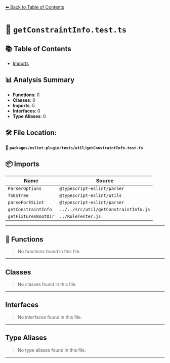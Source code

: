[⬅️ Back to Table of Contents](../../../../index.md)

# 📄 `getConstraintInfo.test.ts`

## 📚 Table of Contents

- [Imports](#imports)

## 📊 Analysis Summary

- **Functions**: 0
- **Classes**: 0
- **Imports**: 5
- **Interfaces**: 0
- **Type Aliases**: 0

## 🛠️ File Location:
📂 **`packages/eslint-plugin/tests/util/getConstraintInfo.test.ts`**

## 📦 Imports

| Name | Source |
|------|--------|
| `ParserOptions` | `@typescript-eslint/parser` |
| `TSESTree` | `@typescript-eslint/utils` |
| `parseForESLint` | `@typescript-eslint/parser` |
| `getConstraintInfo` | `../../src/util/getConstraintInfo.js` |
| `getFixturesRootDir` | `../RuleTester.js` |


---

## 🔧 Functions

> No functions found in this file.


---

## Classes

> No classes found in this file.


---

## Interfaces

> No interfaces found in this file.


---

## Type Aliases

> No type aliases found in this file.


---